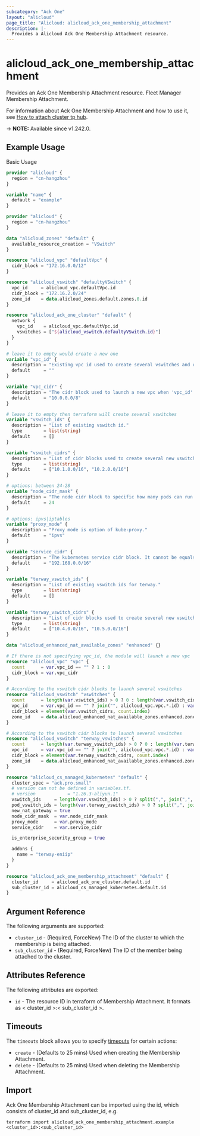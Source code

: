 ```yaml
---
subcategory: "Ack One"
layout: "alicloud"
page_title: "Alicloud: alicloud_ack_one_membership_attachment"
description: |-
  Provides a Alicloud Ack One Membership Attachment resource.
---
```


# alicloud_ack_one_membership_attachment

Provides an Ack One Membership Attachment resource. Fleet Manager Membership Attachment.

For information about Ack One Membership Attachment and how to use it, see [How to attach cluster tp hub](https://www.alibabacloud.com/help/en/ack/distributed-cloud-container-platform-for-kubernetes/developer-reference/api-adcp-2022-01-01-attachclustertohub).

-> **NOTE:** Available since v1.242.0.

## Example Usage

Basic Usage

```terraform
provider "alicloud" {
  region = "cn-hangzhou"
}

variable "name" {
  default = "example"
}

provider "alicloud" {
  region = "cn-hangzhou"
}

data "alicloud_zones" "default" {
  available_resource_creation = "VSwitch"
}

resource "alicloud_vpc" "defaultVpc" {
  cidr_block = "172.16.0.0/12"
}

resource "alicloud_vswitch" "defaultyVSwitch" {
  vpc_id     = alicloud_vpc.defaultVpc.id
  cidr_block = "172.16.2.0/24"
  zone_id    = data.alicloud_zones.default.zones.0.id
}

resource "alicloud_ack_one_cluster" "default" {
  network {
    vpc_id    = alicloud_vpc.defaultVpc.id
    vswitches = ["${alicloud_vswitch.defaultyVSwitch.id}"]
  }
}

# leave it to empty would create a new one
variable "vpc_id" {
  description = "Existing vpc id used to create several vswitches and other resources."
  default     = ""
}

variable "vpc_cidr" {
  description = "The cidr block used to launch a new vpc when 'vpc_id' is not specified."
  default     = "10.0.0.0/8"
}

# leave it to empty then terraform will create several vswitches
variable "vswitch_ids" {
  description = "List of existing vswitch id."
  type        = list(string)
  default     = []
}

variable "vswitch_cidrs" {
  description = "List of cidr blocks used to create several new vswitches when 'vswitch_ids' is not specified."
  type        = list(string)
  default     = ["10.1.0.0/16", "10.2.0.0/16"]
}

# options: between 24-28
variable "node_cidr_mask" {
  description = "The node cidr block to specific how many pods can run on single node."
  default     = 24
}

# options: ipvs|iptables
variable "proxy_mode" {
  description = "Proxy mode is option of kube-proxy."
  default     = "ipvs"
}

variable "service_cidr" {
  description = "The kubernetes service cidr block. It cannot be equals to vpc's or vswitch's or pod's and cannot be in them."
  default     = "192.168.0.0/16"
}

variable "terway_vswitch_ids" {
  description = "List of existing vswitch ids for terway."
  type        = list(string)
  default     = []
}

variable "terway_vswitch_cidrs" {
  description = "List of cidr blocks used to create several new vswitches when 'terway_vswitch_cidrs' is not specified."
  type        = list(string)
  default     = ["10.4.0.0/16", "10.5.0.0/16"]
}

data "alicloud_enhanced_nat_available_zones" "enhanced" {}

# If there is not specifying vpc_id, the module will launch a new vpc
resource "alicloud_vpc" "vpc" {
  count      = var.vpc_id == "" ? 1 : 0
  cidr_block = var.vpc_cidr
}

# According to the vswitch cidr blocks to launch several vswitches
resource "alicloud_vswitch" "vswitches" {
  count      = length(var.vswitch_ids) > 0 ? 0 : length(var.vswitch_cidrs)
  vpc_id     = var.vpc_id == "" ? join("", alicloud_vpc.vpc.*.id) : var.vpc_id
  cidr_block = element(var.vswitch_cidrs, count.index)
  zone_id    = data.alicloud_enhanced_nat_available_zones.enhanced.zones[count.index].zone_id
}

# According to the vswitch cidr blocks to launch several vswitches
resource "alicloud_vswitch" "terway_vswitches" {
  count      = length(var.terway_vswitch_ids) > 0 ? 0 : length(var.terway_vswitch_cidrs)
  vpc_id     = var.vpc_id == "" ? join("", alicloud_vpc.vpc.*.id) : var.vpc_id
  cidr_block = element(var.terway_vswitch_cidrs, count.index)
  zone_id    = data.alicloud_enhanced_nat_available_zones.enhanced.zones[count.index].zone_id
}

resource "alicloud_cs_managed_kubernetes" "default" {
  cluster_spec = "ack.pro.small"
  # version can not be defined in variables.tf.
  # version            = "1.26.3-aliyun.1"
  vswitch_ids     = length(var.vswitch_ids) > 0 ? split(",", join(",", var.vswitch_ids)) : length(var.vswitch_cidrs) < 1 ? [] : split(",", join(",", alicloud_vswitch.vswitches.*.id))
  pod_vswitch_ids = length(var.terway_vswitch_ids) > 0 ? split(",", join(",", var.terway_vswitch_ids)) : length(var.terway_vswitch_cidrs) < 1 ? [] : split(",", join(",", alicloud_vswitch.terway_vswitches.*.id))
  new_nat_gateway = true
  node_cidr_mask  = var.node_cidr_mask
  proxy_mode      = var.proxy_mode
  service_cidr    = var.service_cidr

  is_enterprise_security_group = true

  addons {
    name = "terway-eniip"
  }
}

resource "alicloud_ack_one_membership_attachment" "default" {
  cluster_id     = alicloud_ack_one_cluster.default.id
  sub_cluster_id = alicloud_cs_managed_kubernetes.default.id
}
```

## Argument Reference

The following arguments are supported:

* `cluster_id` - (Required, ForceNew) The ID of the cluster to which the membership is being attached.
* `sub_cluster_id` - (Required, ForceNew) The ID of the member being attached to the cluster.

## Attributes Reference

The following attributes are exported:

* `id` - The resource ID in terraform of Membership Attachment. It formats as < cluster_id >:< sub_cluster_id >.

## Timeouts

The `timeouts` block allows you to specify [timeouts](https://www.terraform.io/docs/configuration-0-11/resources.html#timeouts) for certain actions:

* `create` - (Defaults to 25 mins) Used when creating the Membership Attachment.
* `delete` - (Defaults to 25 mins) Used when deleting the Membership Attachment.

## Import

Ack One Membership Attachment can be imported using the id, which consists of cluster_id and sub_cluster_id, e.g.

```shell
terraform import alicloud_ack_one_membership_attachment.example <cluster_id>:<sub_cluster_id>
```
